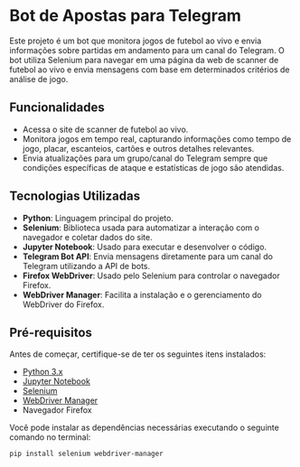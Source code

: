# Bot de Apostas para Telegram

Este projeto é um bot que monitora jogos de futebol ao vivo e envia informações sobre partidas em andamento para um canal do Telegram. O bot utiliza Selenium para navegar em uma página da web de scanner de futebol ao vivo e envia mensagens com base em determinados critérios de análise de jogo.

## Funcionalidades

- Acessa o site de scanner de futebol ao vivo.
- Monitora jogos em tempo real, capturando informações como tempo de jogo, placar, escanteios, cartões e outros detalhes relevantes.
- Envia atualizações para um grupo/canal do Telegram sempre que condições específicas de ataque e estatísticas de jogo são atendidas.

## Tecnologias Utilizadas

- **Python**: Linguagem principal do projeto.
- **Selenium**: Biblioteca usada para automatizar a interação com o navegador e coletar dados do site.
- **Jupyter Notebook**: Usado para executar e desenvolver o código.
- **Telegram Bot API**: Envia mensagens diretamente para um canal do Telegram utilizando a API de bots.
- **Firefox WebDriver**: Usado pelo Selenium para controlar o navegador Firefox.
- **WebDriver Manager**: Facilita a instalação e o gerenciamento do WebDriver do Firefox.

## Pré-requisitos

Antes de começar, certifique-se de ter os seguintes itens instalados:

- [Python 3.x](https://www.python.org/)
- [Jupyter Notebook](https://jupyter.org/install)
- [Selenium](https://pypi.org/project/selenium/)
- [WebDriver Manager](https://pypi.org/project/webdriver-manager/)
- Navegador Firefox

Você pode instalar as dependências necessárias executando o seguinte comando no terminal:

```bash
pip install selenium webdriver-manager
```
